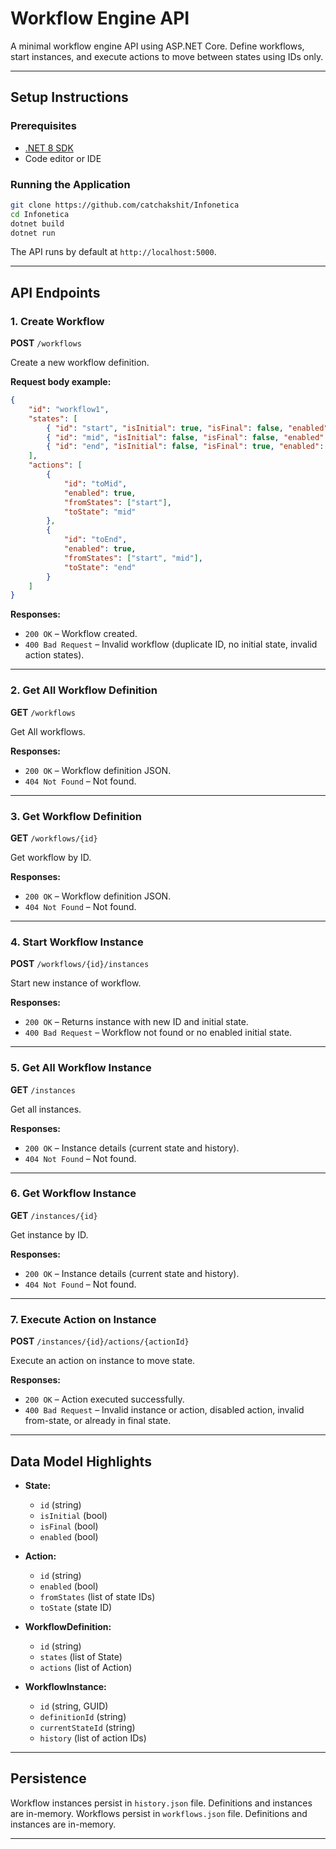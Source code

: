 # Workflow Engine API

A minimal workflow engine API using ASP.NET Core. Define workflows, start instances, and execute actions to move between states using IDs only.

---

## Setup Instructions

### Prerequisites

- [.NET 8 SDK](https://dotnet.microsoft.com/en-us/download/dotnet/8.0)
- Code editor or IDE

### Running the Application

```bash
git clone https://github.com/catchakshit/Infonetica
cd Infonetica
dotnet build
dotnet run
```

The API runs by default at `http://localhost:5000`.

---

## API Endpoints

### 1. Create Workflow

**POST** `/workflows`

Create a new workflow definition.

**Request body example:**

```json
{
	"id": "workflow1",
	"states": [
		{ "id": "start", "isInitial": true, "isFinal": false, "enabled": true },
		{ "id": "mid", "isInitial": false, "isFinal": false, "enabled": true },
		{ "id": "end", "isInitial": false, "isFinal": true, "enabled": true }
	],
	"actions": [
		{
			"id": "toMid",
			"enabled": true,
			"fromStates": ["start"],
			"toState": "mid"
		},
		{
			"id": "toEnd",
			"enabled": true,
			"fromStates": ["start", "mid"],
			"toState": "end"
		}
	]
}
```

**Responses:**

- `200 OK` – Workflow created.
- `400 Bad Request` – Invalid workflow (duplicate ID, no initial state, invalid action states).

---

### 2. Get All Workflow Definition

**GET** `/workflows`

Get All workflows.

**Responses:**

- `200 OK` – Workflow definition JSON.
- `404 Not Found` – Not found.

---

### 3. Get Workflow Definition

**GET** `/workflows/{id}`

Get workflow by ID.

**Responses:**

- `200 OK` – Workflow definition JSON.
- `404 Not Found` – Not found.

---

### 4. Start Workflow Instance

**POST** `/workflows/{id}/instances`

Start new instance of workflow.

**Responses:**

- `200 OK` – Returns instance with new ID and initial state.
- `400 Bad Request` – Workflow not found or no enabled initial state.

---

### 5. Get All Workflow Instance

**GET** `/instances`

Get all instances.

**Responses:**

- `200 OK` – Instance details (current state and history).
- `404 Not Found` – Not found.

---

### 6. Get Workflow Instance

**GET** `/instances/{id}`

Get instance by ID.

**Responses:**

- `200 OK` – Instance details (current state and history).
- `404 Not Found` – Not found.

---

### 7. Execute Action on Instance

**POST** `/instances/{id}/actions/{actionId}`

Execute an action on instance to move state.

**Responses:**

- `200 OK` – Action executed successfully.
- `400 Bad Request` – Invalid instance or action, disabled action, invalid from-state, or already in final state.

---

## Data Model Highlights

- **State:**

  - `id` (string)
  - `isInitial` (bool)
  - `isFinal` (bool)
  - `enabled` (bool)

- **Action:**

  - `id` (string)
  - `enabled` (bool)
  - `fromStates` (list of state IDs)
  - `toState` (state ID)

- **WorkflowDefinition:**

  - `id` (string)
  - `states` (list of State)
  - `actions` (list of Action)

- **WorkflowInstance:**
  - `id` (string, GUID)
  - `definitionId` (string)
  - `currentStateId` (string)
  - `history` (list of action IDs)

---

## Persistence

Workflow instances persist in `history.json` file. Definitions and instances are in-memory.
Workflows persist in `workflows.json` file. Definitions and instances are in-memory.

---
